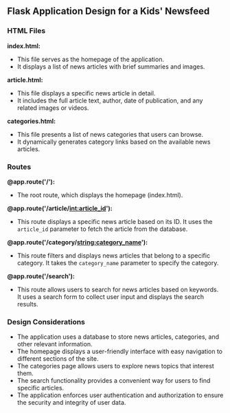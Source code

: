 ## Flask Application Design for a Kids' Newsfeed

### HTML Files

**index.html:**
- This file serves as the homepage of the application.
- It displays a list of news articles with brief summaries and images.

**article.html:**
- This file displays a specific news article in detail.
- It includes the full article text, author, date of publication, and any related images or videos.

**categories.html:**
- This file presents a list of news categories that users can browse.
- It dynamically generates category links based on the available news articles.

### Routes

**@app.route('/'):**
- The root route, which displays the homepage (index.html).

**@app.route('/article/<int:article_id>'):**
- This route displays a specific news article based on its ID. It uses the `article_id` parameter to fetch the article from the database.

**@app.route('/category/<string:category_name>'):**
- This route filters and displays news articles that belong to a specific category. It takes the `category_name` parameter to specify the category.

**@app.route('/search'):**
- This route allows users to search for news articles based on keywords. It uses a search form to collect user input and displays the search results.

### Design Considerations

- The application uses a database to store news articles, categories, and other relevant information.
- The homepage displays a user-friendly interface with easy navigation to different sections of the site.
- The categories page allows users to explore news topics that interest them.
- The search functionality provides a convenient way for users to find specific articles.
- The application enforces user authentication and authorization to ensure the security and integrity of user data.